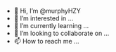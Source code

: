 - 👋 Hi, I’m @murphyHZY
- 👀 I’m interested in ...
- 🌱 I’m currently learning ...
- 💞️ I’m looking to collaborate on ...
- 📫 How to reach me ...

<!---
murphyHZY/murphyHZY is a ✨ special ✨ repository because its `README.md` (this file) appears on your GitHub profile.
You can click the Preview link to take a look at your changes.
--->
